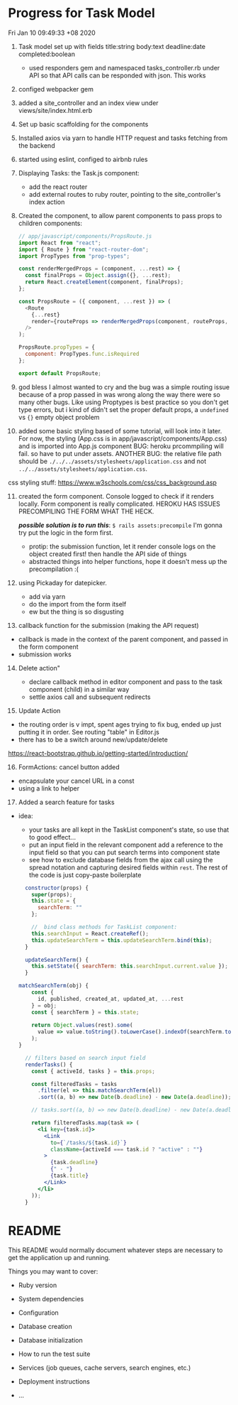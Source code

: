 # Progress for Task Model

Fri Jan 10 09:49:33 +08 2020

1. Task model set up with fields title:string body:text deadline:date completed:boolean
   - used responders gem and namespaced tasks_controller.rb under API so that API calls
     can be responded with json. This works
2. configed webpacker gem
3. added a site_controller and an index view under views/site/index.html.erb
4. Set up basic scaffolding for the components
5. Installed axios via yarn to handle HTTP request and tasks fetching from the backend
6. started using eslint, configed to airbnb rules
7. Displaying Tasks: the Task.js component:

   - add the react router
   - add external routes to ruby router, pointing to the site_controller's index action

8. Created the <PropsRoute> component, to allow parent components to pass props to children components:

   ```javascript
   // app/javascript/components/PropsRoute.js
   import React from "react";
   import { Route } from "react-router-dom";
   import PropTypes from "prop-types";

   const renderMergedProps = (component, ...rest) => {
     const finalProps = Object.assign({}, ...rest);
     return React.createElement(component, finalProps);
   };

   const PropsRoute = ({ component, ...rest }) => (
     <Route
       {...rest}
       render={routeProps => renderMergedProps(component, routeProps, rest)}
     />
   );

   PropsRoute.propTypes = {
     component: PropTypes.func.isRequired
   };

   export default PropsRoute;
   ```

9. god bless I almost wanted to cry and the bug was a simple routing issue because of a prop passed in was wrong
   along the way there were so many other bugs. Like using Proptypes is best practice so you don't get type errors, but i kind of
   didn't set the proper default props, a `undefined` vs `{}` empty object problem

10. added some basic styling based of some tutorial, will look into it later. For now, the styling (App.css is in app/javascript/components/App.css) and is imported into App.js component
    BUG: heroku prcommpiling will fail. so have to put under assets.
    ANOTHER BUG: the relative file path should be `./../../assets/stylesheets/application.css` and not `../../assets/stylesheets/application.css`.

css styling stuff: https://www.w3schools.com/css/css_background.asp

11. created the form component. Console logged to check if it renders locally. Form component is really complicated.
    HEROKU HAS ISSUES PRECOMPILING THE FORM WHAT THE HECK.

    **_possible solution is to run this_**: `$ rails assets:precompile`
    I'm gonna try put the logic in the form first.

    - protip: the submission function, let it render console logs on the object created first! then handle the API side of things
    - abstracted things into helper functions, hope it doesn't mess up the precompilation :(

12. using Pickaday for datepicker.

    - add via yarn
    - do the import from the form itself
    - ew but the thing is so disgusting

13. callback function for the submission (making the API request)

- callback is made in the context of the parent component, and passed in the form component
- submission works

14. Delete action"

    - declare callback method in editor component and pass to the task component (child) in a similar way
    - settle axios call and subsequent redirects

15. Update Action

- the routing order is v impt, spent ages trying to fix bug, ended up just putting it in order. See routing "table" in Editor.js
- there has to be a switch around new/update/delete

https://react-bootstrap.github.io/getting-started/introduction/

16. FormActions: cancel button added

- encapsulate your cancel URL in a const
- using a link to helper

17. Added a search feature for tasks

- idea:

  - your tasks are all kept in the TaskList component's state, so use that to good effect...
  - put an input field in the relevant component add a reference to the input field so that you can put search terms into component state
  - see how to exclude database fields from the ajax call using the spread notation and capturing desired fields within `rest`. The rest of the code is just copy-paste boilerplate

  ```jsx
    constructor(props) {
      super(props);
      this.state = {
        searchTerm: ""
      };

      //  bind class methods for TaskList component:
      this.searchInput = React.createRef();
      this.updateSearchTerm = this.updateSearchTerm.bind(this);
    }

    updateSearchTerm() {
      this.setState({ searchTerm: this.searchInput.current.value });
    }

  matchSearchTerm(obj) {
      const {
        id, published, created_at, updated_at, ...rest
      } = obj;
      const { searchTerm } = this.state;
    
      return Object.values(rest).some(
        value => value.toString().toLowerCase().indexOf(searchTerm.toLowerCase()) > -1,
      );
  }

  ```

  ```jsx
    // filters based on search input field
    renderTasks() {
      const { activeId, tasks } = this.props;

      const filteredTasks = tasks
        .filter(el => this.matchSearchTerm(el))
        .sort((a, b) => new Date(b.deadline) - new Date(a.deadline));

      // tasks.sort((a, b) => new Date(b.deadline) - new Date(a.deadline));

      return filteredTasks.map(task => (
        <li key={task.id}>
          <Link
            to={`/tasks/${task.id}`}
            className={activeId === task.id ? "active" : ""}
          >
            {task.deadline}
            {" - "}
            {task.title}
          </Link>
        </li>
      ));
    }

  ```

# README

This README would normally document whatever steps are necessary to get the
application up and running.

Things you may want to cover:

- Ruby version

- System dependencies

- Configuration

- Database creation

- Database initialization

- How to run the test suite

- Services (job queues, cache servers, search engines, etc.)

- Deployment instructions

- ...
